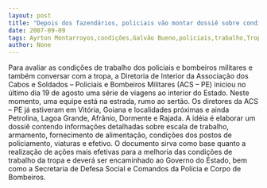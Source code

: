 ```yaml
---
layout: post
title: "Depois dos fazendários, policiais vão montar dossiê sobre condições de trabalho da tropa"
date: 2007-09-09
tags: Ayrton Montarroyos,condições,Galvão Bueno,policiais,trabalho,Tropas Federais
author: None
---
```


Para avaliar as condi&ccedil;&otilde;es de trabalho dos policiais e bombeiros militares e tamb&eacute;m conversar com a tropa, a Diretoria de Interior da Associa&ccedil;&atilde;o dos Cabos e Soldados &ndash; Policiais e Bombeiros Militares (ACS &ndash; PE) iniciou no &uacute;ltimo dia 19 de agosto uma s&eacute;rie de viagens ao interior do Estado. Neste momento, uma equipe est&aacute; na estrada, rumo ao sert&atilde;o. Os diretores da ACS &ndash;&nbsp;PE j&aacute; estiveram em Vit&oacute;ria, Goiana e localidades pr&oacute;ximas e ainda Petrolina, Lagoa Grande, Afr&acirc;nio, Dormente e Rajada.
A id&eacute;ia &eacute; elaborar um dossi&ecirc; contendo informa&ccedil;&otilde;es detalhadas sobre escala de trabalho, armamento, fornecimento de alimenta&ccedil;&atilde;o, condi&ccedil;&otilde;es dos postos de policiamento, viaturas e efetivo. O documento sirva como base quanto a realiza&ccedil;&atilde;o de a&ccedil;&otilde;es mais efetivas para a melhoria das condi&ccedil;&otilde;es de trabalho da tropa e dever&aacute; ser encaminhado ao Governo do Estado, bem como a Secretaria de Defesa Social e Comandos da Pol&iacute;cia e Corpo de Bombeiros.
 